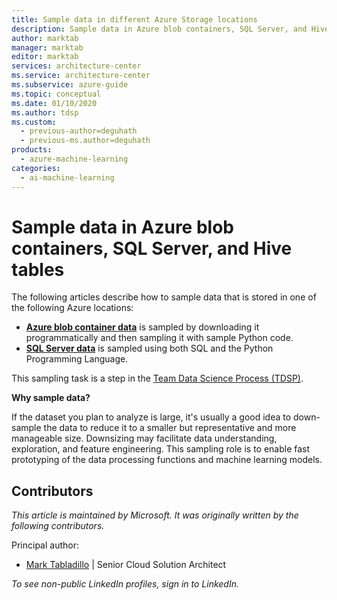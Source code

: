```yaml
---
title: Sample data in different Azure Storage locations
description: Sample data in Azure blob containers, SQL Server, and Hive tables to reduce it to a smaller but representative and more manageable size.
author: marktab
manager: marktab
editor: marktab
services: architecture-center
ms.service: architecture-center
ms.subservice: azure-guide
ms.topic: conceptual
ms.date: 01/10/2020
ms.author: tdsp
ms.custom:
  - previous-author=deguhath
  - previous-ms.author=deguhath
products:
  - azure-machine-learning
categories:
  - ai-machine-learning
---
```

# Sample data in Azure blob containers, SQL Server, and Hive tables

The following articles describe how to sample data that is stored in one of the following Azure locations:

* [**Azure blob container data**](sample-data-blob.md) is sampled by downloading it programmatically and then sampling it with sample Python code.
* [**SQL Server data**](sample-data-sql-server.md) is sampled using both SQL and the Python Programming Language.

This sampling task is a step in the [Team Data Science Process (TDSP)](/azure/machine-learning/team-data-science-process/).

**Why sample data?**

If the dataset you plan to analyze is large, it's usually a good idea to down-sample the data to reduce it to a smaller but representative and more manageable size. Downsizing may facilitate data understanding, exploration, and feature engineering. This sampling role is to enable fast prototyping of the data processing functions and machine learning models.

## Contributors

*This article is maintained by Microsoft. It was originally written by the following contributors.* 

Principal author:

 - [Mark Tabladillo](https://www.linkedin.com/in/marktab/) | Senior Cloud Solution Architect

*To see non-public LinkedIn profiles, sign in to LinkedIn.*
